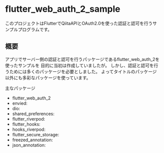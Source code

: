 # flutter_web_auth_2_sample

このプロジェクトはFlutterでQiitaAPIとOAuth2.0を使った認証と認可を行うサンプルプログラムです。

## 概要
アプリでサーバー側の認証と認可を行うパッケージであるflutter_web_auth_2を使ったサンプルを
目的に当初は作成していましたが。
しかし、認証と認可を行うためには多くのパッケージを必要としました。
よってタイトルのパッケージ以外にも多彩なパッケージを使っています。

主なパッケージ
- flutter_web_auth_2
- envied:
- dio:
- shared_preferences:
- flutter_riverpod:
- flutter_hooks:
- hooks_riverpod:
- flutter_secure_storage:
- freezed_annotation:
- json_annotation: